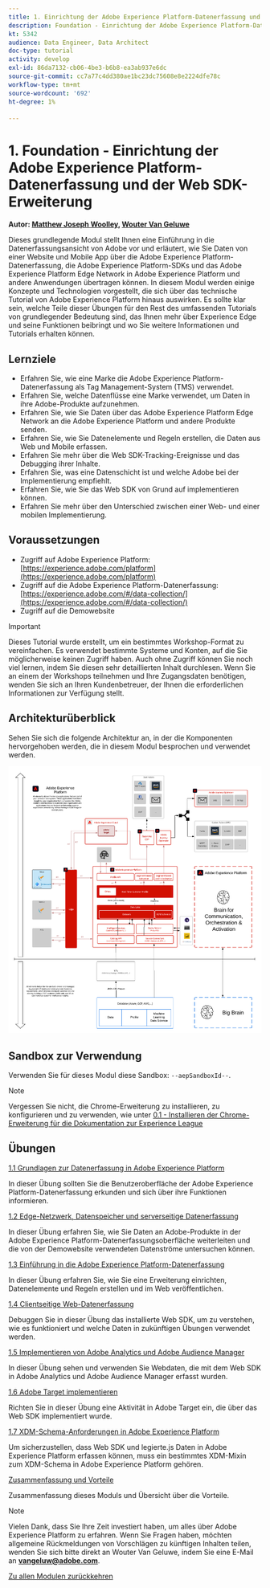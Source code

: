 ```yaml
---
title: 1. Einrichtung der Adobe Experience Platform-Datenerfassung und der Web SDK-Erweiterung
description: Foundation - Einrichtung der Adobe Experience Platform-Datenerfassung und der Web SDK-Erweiterung
kt: 5342
audience: Data Engineer, Data Architect
doc-type: tutorial
activity: develop
exl-id: 86da7132-cb06-4be3-b6b8-ea3ab937e6dc
source-git-commit: cc7a77c4dd380ae1bc23dc75608e8e2224dfe78c
workflow-type: tm+mt
source-wordcount: '692'
ht-degree: 1%

---
```


# 1. Foundation - Einrichtung der Adobe Experience Platform-Datenerfassung und der Web SDK-Erweiterung

**Autor: [Matthew Joseph Woolley](https://www.linkedin.com/in/matthewjwoolley/), [Wouter Van Geluwe](https://www.linkedin.com/in/woutervangeluwe/)**

Dieses grundlegende Modul stellt Ihnen eine Einführung in die Datenerfassungsansicht von Adobe vor und erläutert, wie Sie Daten von einer Website und Mobile App über die Adobe Experience Platform-Datenerfassung, die Adobe Experience Platform-SDKs und das Adobe Experience Platform Edge Network in Adobe Experience Platform und andere Anwendungen übertragen können. In diesem Modul werden einige Konzepte und Technologien vorgestellt, die sich über das technische Tutorial von Adobe Experience Platform hinaus auswirken. Es sollte klar sein, welche Teile dieser Übungen für den Rest des umfassenden Tutorials von grundlegender Bedeutung sind, das Ihnen mehr über Experience Edge und seine Funktionen beibringt und wo Sie weitere Informationen und Tutorials erhalten können.

## Lernziele

- Erfahren Sie, wie eine Marke die Adobe Experience Platform-Datenerfassung als Tag Management-System (TMS) verwendet.
- Erfahren Sie, welche Datenflüsse eine Marke verwendet, um Daten in ihre Adobe-Produkte aufzunehmen.
- Erfahren Sie, wie Sie Daten über das Adobe Experience Platform Edge Network an die Adobe Experience Platform und andere Produkte senden.
- Erfahren Sie, wie Sie Datenelemente und Regeln erstellen, die Daten aus Web und Mobile erfassen.
- Erfahren Sie mehr über die Web SDK-Tracking-Ereignisse und das Debugging ihrer Inhalte.
- Erfahren Sie, was eine Datenschicht ist und welche Adobe bei der Implementierung empfiehlt.
- Erfahren Sie, wie Sie das Web SDK von Grund auf implementieren können.
- Erfahren Sie mehr über den Unterschied zwischen einer Web- und einer mobilen Implementierung.

## Voraussetzungen

- Zugriff auf Adobe Experience Platform: [https://experience.adobe.com/platform](https://experience.adobe.com/platform)
- Zugriff auf die Adobe Experience Platform-Datenerfassung: [https://experience.adobe.com/#/data-collection/](https://experience.adobe.com/#/data-collection/)
- Zugriff auf die Demowebsite

>[!IMPORTANT]
>
>Dieses Tutorial wurde erstellt, um ein bestimmtes Workshop-Format zu vereinfachen. Es verwendet bestimmte Systeme und Konten, auf die Sie möglicherweise keinen Zugriff haben. Auch ohne Zugriff können Sie noch viel lernen, indem Sie diesen sehr detaillierten Inhalt durchlesen. Wenn Sie an einem der Workshops teilnehmen und Ihre Zugangsdaten benötigen, wenden Sie sich an Ihren Kundenbetreuer, der Ihnen die erforderlichen Informationen zur Verfügung stellt.

## Architekturüberblick

Sehen Sie sich die folgende Architektur an, in der die Komponenten hervorgehoben werden, die in diesem Modul besprochen und verwendet werden.

![Architekturüberblick](../../assets/images/architecturem1.png)

## Sandbox zur Verwendung

Verwenden Sie für dieses Modul diese Sandbox: `--aepSandboxId--`.

>[!NOTE]
>
>Vergessen Sie nicht, die Chrome-Erweiterung zu installieren, zu konfigurieren und zu verwenden, wie unter [0.1 - Installieren der Chrome-Erweiterung für die Dokumentation zur Experience League](../module0/ex1.md)

## Übungen

[1.1 Grundlagen zur Datenerfassung in Adobe Experience Platform](./ex1.md)

In dieser Übung sollten Sie die Benutzeroberfläche der Adobe Experience Platform-Datenerfassung erkunden und sich über ihre Funktionen informieren.

[1.2 Edge-Netzwerk, Datenspeicher und serverseitige Datenerfassung](./ex2.md)

In dieser Übung erfahren Sie, wie Sie Daten an Adobe-Produkte in der Adobe Experience Platform-Datenerfassungsoberfläche weiterleiten und die von der Demowebsite verwendeten Datenströme untersuchen können.

[1.3 Einführung in die Adobe Experience Platform-Datenerfassung](./ex3.md)

In dieser Übung erfahren Sie, wie Sie eine Erweiterung einrichten, Datenelemente und Regeln erstellen und im Web veröffentlichen.

[1.4 Clientseitige Web-Datenerfassung](./ex4.md)

Debuggen Sie in dieser Übung das installierte Web SDK, um zu verstehen, wie es funktioniert und welche Daten in zukünftigen Übungen verwendet werden.

[1.5 Implementieren von Adobe Analytics und Adobe Audience Manager](./ex5.md)

In dieser Übung sehen und verwenden Sie Webdaten, die mit dem Web SDK in Adobe Analytics und Adobe Audience Manager erfasst wurden.

[1.6 Adobe Target implementieren](./ex6.md)

Richten Sie in dieser Übung eine Aktivität in Adobe Target ein, die über das Web SDK implementiert wurde.

[1.7 XDM-Schema-Anforderungen in Adobe Experience Platform](./ex7.md)

Um sicherzustellen, dass Web SDK und legierte.js Daten in Adobe Experience Platform erfassen können, muss ein bestimmtes XDM-Mixin zum XDM-Schema in Adobe Experience Platform gehören.

[Zusammenfassung und Vorteile](./summary.md)

Zusammenfassung dieses Moduls und Übersicht über die Vorteile.

>[!NOTE]
>
>Vielen Dank, dass Sie Ihre Zeit investiert haben, um alles über Adobe Experience Platform zu erfahren. Wenn Sie Fragen haben, möchten allgemeine Rückmeldungen von Vorschlägen zu künftigen Inhalten teilen, wenden Sie sich bitte direkt an Wouter Van Geluwe, indem Sie eine E-Mail an **vangeluw@adobe.com**.

[Zu allen Modulen zurückkehren](../../overview.md)
